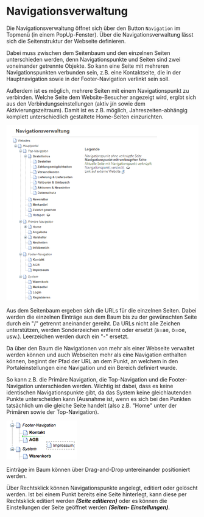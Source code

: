 # Navigationsverwaltung

Die Navigationsverwaltung öffnet sich über den Button ```Navigation``` im Topmenü (in einem PopUp-Fenster). Über die Navigationsverwaltung lässt sich die Seitenstruktur der Webseite definieren.

Dabei muss zwischen dem Seitenbaum und den einzelnen Seiten unterschieden werden, denn Navigationspunkte und Seiten sind zwei voneinander getrennte Objekte. So kann eine Seite mit mehreren Navigationspunkten verbunden sein, z.B. eine Kontaktseite, die in der Hauptnavigation sowie in der Footer-Navigation verlinkt sein soll.

Außerdem ist es möglich, mehrere Seiten mit einem Navigationspunkt zu verbinden. Welche Seite dem Website-Besucher angezeigt wird, ergibt sich aus den Verbindungseinstellungen (aktiv j/n sowie dem Aktivierungszeitraum). Damit ist es z.B. möglich, Jahreszeiten-abhängig komplett unterschiedlich gestaltete Home-Seiten einzurichten. 

![](bild13.png)

Aus dem Seitenbaum ergeben sich die URLs für die einzelnen Seiten. Dabei werden die einzelnen Einträge aus dem Baum bis zu der gewünschten Seite durch ein "/" getrennt aneinander gereiht. Da URLs nicht alle Zeichen unterstützen, werden Sonderzeichen entfernt oder ersetzt (ä=ae, ö=oe, usw.). Leerzeichen werden durch ein "-" ersetzt.

Da über den Baum die Navigationen von mehr als einer Webseite verwaltet werden können und auch Webseiten mehr als eine Navigation enthalten können, beginnt der Pfad der URL an dem Punkt, an welchem in den Portaleinstellungen eine Navigation und ein Bereich definiert wurde.

So kann z.B. die Primäre Navigation, die Top-Navigation und die Footer-Navigation unterschieden werden. Wichtig ist dabei, dass es keine identischen Navigationspunkte gibt, da das System keine gleichlautenden Punkte unterscheiden kann (Ausnahme ist, wenn es sich bei den Punkten tatsächlich um die gleiche Seite handelt (also z.B. "Home" unter der Primären sowie der Top-Navigation).

![](bild14.png)

Einträge im Baum können über Drag-and-Drop untereinander positioniert werden. 

Über Rechtsklick können Navigationspunkte angelegt, editiert oder gelöscht werden. Ist bei einem Punkt bereits eine Seite hinterlegt, kann diese per Rechtsklick editiert werden ***(Seite editieren)*** oder es können die Einstellungen der Seite geöffnet werden ***(Seiten- Einstellungen)***.